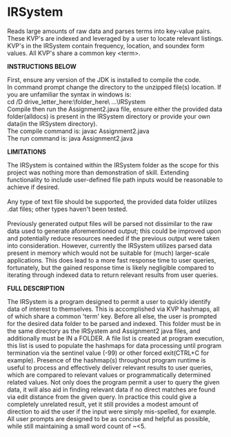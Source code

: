 # IRSystem
Reads large amounts of raw data and parses terms into key-value pairs. These KVP's are indexed and leveraged by a user to locate relevant listings. KVP's in the IRSystem contain frequency, location, and soundex form values. All KVP's share a common key &lt;term>.

**INSTRUCTIONS BELOW**

First, ensure any version of the JDK is installed to compile the code.\
In command prompt change the directory to the unzipped file(s) location. If you are unfamiliar the syntax in windows is: \
cd /D drive_letter_here:\folder_here\ ...\IRSystem\
Compile then run the Assignment2.java file, ensure either the provided data folder(alldocs) is present in the IRSystem directory or provide your own data(in the IRSystem directory). \
The compile command is: javac Assignment2.java\
The run command is: java Assignment2.java

**LIMITATIONS**

The IRSystem is contained within the IRSystem folder as the scope for this project was nothing more than demonstration of skill.
  Extending functionality to include user-defined file path inputs would be reasonable to achieve if desired.\
\
Any type of text file should be supported, the provided data folder utilizes .dat files; other types haven't been tested.\
\
Previously generated output files will be parsed not dissimilar to the raw data used to generate aforementioned output; 
this could be improved upon and potentially reduce resources needed if the previous output were taken into consideration.
However, currently the IRSystem utilizes parsed data present in memory which would not be suitable for (much) larger-scale applications. 
This does lead to a more fast response time to user queries, fortunately, but the gained response time is likely negligible compared 
to iterating through indexed data to return relevant results from user queries.

**FULL DESCRIPTION**

The IRSystem is a program designed to permit a user to quickly identify data of interest to themselves. This is accomplished via KVP hashmaps, all of which share a common 'term' key. Before all else, the user is prompted for the desired data folder to be parsed and indexed. This folder must be in the same directory as the IRSystem and Assignment2 java files, and additionally must be IN a FOLDER. A file list is created at program execution, this list is used to populate the hashmaps for data processing until program termination via the sentinel value (-99) or other forced exit(CTRL+C for example). Presence of the hashmap(s) throughout program runtime is useful to process and effectively deliver relevant results to user queries, which are compared to relevant values or programmatically determined related values. Not only does the program permit a user to query the given data, it will also aid in finding relevant data if no direct matches are found via edit distance from the given query. In practice this could give a completely unrelated result, yet it still provides a modest amount of direction to aid the user if the input were simply mis-spelled, for example. All user prompts are designed to be as concise and helpful as possible, while still maintaining a small word count of ~<5.

